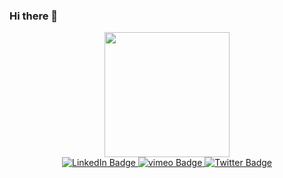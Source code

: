 ### Hi there 👋


<div id="header" align="center">
  <kbd><img src="https://images.squarespace-cdn.com/content/v1/63598cdf7198ed5ea501e271/27709bd7-2ada-4a87-a252-f764f4ebe487/DG_logo_21_400_low_fps.gif" width="200" /></kbd>
  <div id="badges">
    <a href="https://www.linkedin.com/in/dave-greber/">
      <img src="https://img.shields.io/badge/LinkedIn-black?style=for-the-badge&logo=linkedin&logoColor=white" alt="LinkedIn Badge"/>
    </a>
    <a href="https://vimeo.com/greber">
      <img src="https://img.shields.io/badge/vimeo-black?style=for-the-badge&logo=vimeo&logoColor=white" alt="vimeo Badge"/>
    </a>
    <a href="https://twitter.com/davegreber">
      <img src="https://img.shields.io/badge/Twitter-black?style=for-the-badge&logo=twitter&logoColor=white" alt="Twitter Badge"/>
    </a>
      <div>
        <img src="https://komarev.com/ghpvc/?username=davegreber&style=flat-square&color=blue" alt=""/>
      </div>
  </div>
</div>
<!--
**davegreber/davegreber** is a ✨ _special_ ✨ repository because its `README.md` (this file) appears on your GitHub profile.

Here are some ideas to get you started:

- 🔭 I’m currently working on ...
- 🌱 I’m currently learning ...
- 👯 I’m looking to collaborate on ...
- 🤔 I’m looking for help with ...
- 💬 Ask me about ...
- 📫 How to reach me: ...
- 😄 Pronouns: ...
- ⚡ Fun fact: ...
-->
